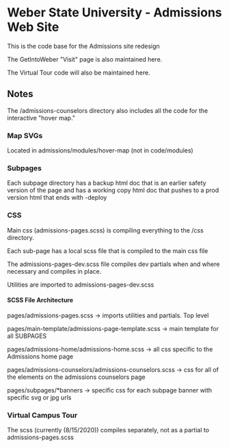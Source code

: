 # Weber State University - Admissions Web Site

This is the code base for the Admissions site redesign

The GetIntoWeber "Visit" page is also maintained here.

The Virtual Tour code will also be maintained here.


## Notes

The /admissions-counselors directory also includes all the code for the interactive "hover map."


### Map SVGs

Located in admissions/modules/hover-map (not in code/modules)


### Subpages

Each subpage directory has a backup html doc that is an earlier safety version of the page and has a working copy html doc that pushes to a prod version html that ends with -deploy


### CSS

Main css (admissions-pages.scss) is compiling everything to the /css directory.

Each sub-page has a local scss file that is compiled to the main css file

The admissions-pages-dev.scss file compiles dev partials when and where necessary and compiles in place.

Utilities are imported to admissions-pages-dev.scss


#### SCSS File Architecture

pages/admissions-pages.scss -> imports utilities and partials. Top level

pages/main-template/admissions-page-template.scss -> main template for all SUBPAGES

pages/admissions-home/admissions-home.scss -> all css specific to the Admissions home page

pages/admissions-counselors/admissions-counselors.scss -> css for all of the elements on the admissions counselors page

pages/subpages/*banners -> specific css for each subpage banner with specific svg or jpg urls

### Virtual Campus Tour
The scss (currently (8/15/2020)) compiles separately, not as a partial to admissions-pages.scss